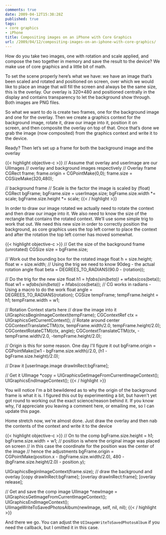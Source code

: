 ```yaml
---
comments: true
date: 2009-04-12T15:38:28Z
published: true
tags:
- core graphics
- iPhone
title: Compositing images on an iPhone with Core Graphics
url: /2009/04/12/compositing-images-on-an-iphone-with-core-graphics/
---
```


How do you take two images, one with rotation and scale applied, and compose the two together in memory and save the result to the device? We make use of core graphics and a little bit of math.

<!--more-->

To set the scene properly here’s what we have: we have an image that’s been scaled and rotated and positioned on screen, over which we would like to place an image that will fill the screen and always be the same size, this is the overlay. Our overlay is 320×480 and positioned centrally in the display and contains transparency to let the background show through. Both images are PNG files.

So what we want to do is create two frames, one for the background image and one for the overlay. Then we create a graphics context for the background image, rotate it, draw our image into it, position it on screen, and then composite the overlay on top of that. Once that’s done we grab the image (now composited) from the graphics context and write it to the device.

Ready? Then let’s set up a frame for both the background image and the overlay

{{< highlight objective-c >}}
// Assume that overlay and userImage are our UIImages
// overlay and background images respectively
// Overlay frame
CGRect frame;
frame.origin = CGPointMake(0,0);
frame.size = CGSizeMake(320,480);

// background frame
// Scale is the factor the image is scaled by (float)
CGRect bgFrame;
bgFrame.size = userImage.size;
bgFrame.size.width *= scale;
bgFrame.size.height *= scale;
{{< / highlight >}}

In order to draw our image rotated we actually need to rotate the context and then draw our image into it. We also need to know the size of the rectangle that contains the rotated context. We’ll use some simple trig to work that out. We need this new size in order to correctly position the background, as core graphics uses the top left corner to place the context and after the rotation the top left corner has moved somewhat. 

{{< highlight objective-c >}}
// Get the size of the background frame (unrotated)
CGSize size = bgFrame.size;

// Work out the bounding box for the rotated image
float h = size.height;
float w = size.width;
// Using the trig we need to know 90deg - the actual rotation angle
float beta = DEGREES_TO_RADIANS(90.0 - (rotation));

// Do the trig for the new size
float h1 = h*fabs(sin(beta)) + w*fabs(cos(beta));
float w1 = w*fabs(sin(beta)) + h*fabs(cos(beta));
// CG works in radians - Using a macro to do the work
float angle = DEGREES_TO_RADIANS(rotation);
CGSize tempFrame;
tempFrame.height = h1;
tempFrame.width = w1;

// Rotation Context starts here
// draw the image into it
UIGraphicsBeginImageContext(tempFrame);
CGContextRef ctx = UIGraphicsGetCurrentContext();
// Rotate around center
CGContextTranslateCTM(ctx, tempFrame.width/2.0, tempFrame.height/2.0);
CGContextRotateCTM(ctx, angle);
CGContextTranslateCTM(ctx, -tempFrame.width/2.0, -tempFrame.height/2.0);

// Origin is this for some reason. One day I'll figure it out
bgFrame.origin = CGPointMake((w1 - bgFrame.size.width)/2.0,
                             (h1 - bgFrame.size.height)/2.0);

// Draw it
[userImage.image drawInRect:bgFrame];

// Get it
UIImage *copy = UIGraphicsGetImageFromCurrentImageContext();
UIGraphicsEndImageContext();
{{< / highlight >}}

You will notice I'm a bit bewildered as to why the origin of the background frame is what it is. I figured this out by experimenting a bit, but haven't yet got round to working out the exact science/reason behind it. If you know why, I'd appreciate you leaving a comment here, or emailing me, so I can update this page.

Home stretch now, we're almost done. Just draw the overlay and then nab the contents of the context and write it to the device

{{< highlight objective-c >}}
// On to the comp
bgFrame.size.height = h1;
bgFrame.size.width = w1;
// position is where the original image was placed on screen
// in this case the coordinate for the position was the center of the image
// hence the adjustments
bgFrame.origin = CGPointMake(position.x - (bgFrame.size.width/2.0),
                            480 - (bgFrame.size.height/2.0) - position.y);

UIGraphicsBeginImageContext(frame.size);
// draw the background and overlay
[copy drawInRect:bgFrame];
[overlay drawInRect:frame];
[overlay release];

// Get and save the comp image
UIImage *newImage = UIGraphicsGetImageFromCurrentImageContext();
UIGraphicsEndImageContext();
UIImageWriteToSavedPhotosAlbum(newImage, self, nil, nil);
{{< / highlight >}}

And there we go. You can adjust the ``UIImageWriteToSavedPhotosAlbum`` if you need the callback, but I omitted it in this case.
